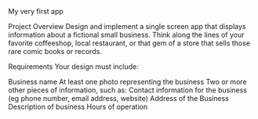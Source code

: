 
My very first app 

Project Overview
Design and implement a single screen app that displays information about a fictional small business. Think along the lines of your favorite coffeeshop, local restaurant, or that gem of a store that sells those rare comic books or records.

Requirements
Your design must include:

Business name
At least one photo representing the business
Two or more other pieces of information, such as:
Contact information for the business (eg phone number, email address, website)
Address of the Business
Description of business
Hours of operation

